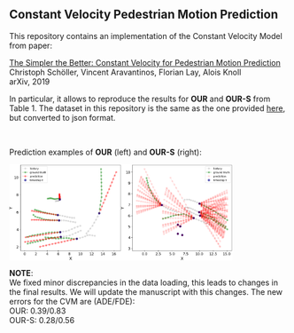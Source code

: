 ## Constant Velocity Pedestrian Motion Prediction

This repository contains an implementation of the Constant Velocity Model from paper:

[The Simpler the Better: Constant Velocity for Pedestrian Motion Prediction](https://arxiv.org/abs/1903.07933)<br>
Christoph Schöller, Vincent Aravantinos, Florian Lay, Alois Knoll<br>
arXiv, 2019

In particular, it allows to reproduce the results for **OUR** and **OUR-S** from Table 1. The dataset in this repository is the same as the one provided [here](https://github.com/agrimgupta92/sgan), but converted to json format.

<br/>

Prediction examples of **OUR** (left) and **OUR-S** (right):

<img src="images/pred_our.png" width="40%" height="40%" align="left">
<img src="images/pred_our-s.png" width="40%" height="40%" align="center">

**NOTE**:  
We fixed minor discrepancies in the data loading, this leads to changes in the final results. We will update the manuscript with this changes. The new errors for the CVM are (ADE/FDE):  
OUR: 0.39/0.83  
OUR-S: 0.28/0.56

